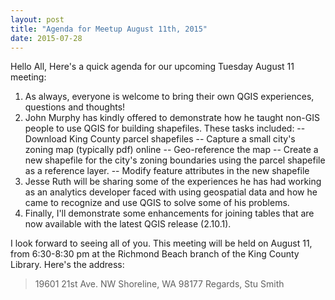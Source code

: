```yaml
---
layout: post
title: "Agenda for Meetup August 11th, 2015"
date: 2015-07-28
---
```


Hello All,
Here's a quick agenda for our upcoming Tuesday August 11 meeting:

1.  As always, everyone is welcome to bring their own QGIS experiences, questions and thoughts!
2.  John Murphy has kindly offered to demonstrate how he taught non-GIS people to use QGIS for building shapefiles.  These tasks included:
-- Download King County parcel shapefiles
-- Capture a small city's zoning map (typically pdf) online
-- Geo-reference the map
-- Create a new shapefile for the city's zoning boundaries using the parcel shapefile as a reference layer.
-- Modify feature attributes in the new shapefile
3.  Jesse Ruth will be sharing some of the experiences he has had working as an analytics developer faced with using geospatial data and how he came to recognize and use QGIS to solve some of his problems.
4.  Finally, I'll demonstrate some enhancements for joining tables that are now available with the latest QGIS release (2.10.1).

I look forward to seeing all of you.  This meeting will be held on August 11, from 6:30-8:30 pm at the Richmond Beach branch of the King County Library.  Here's the address:
>19601 21st Ave. NW
>Shoreline, WA 98177
>Regards, Stu Smith
